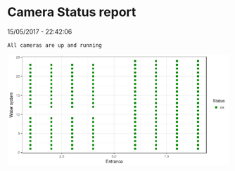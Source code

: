 Camera Status report
================
15/05/2017 - 22:42:06

    All cameras are up and running

![](camreport_files/figure-markdown_github/unnamed-chunk-2-1.png)
